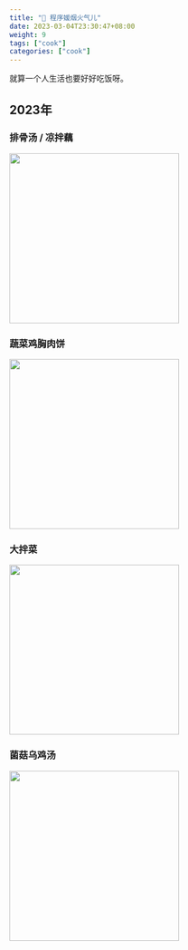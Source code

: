 ```yaml
---
title: "🍳 程序媛烟火气儿"
date: 2023-03-04T23:30:47+08:00
weight: 9
tags: ["cook"]
categories: ["cook"]
---
```


就算一个人生活也要好好吃饭呀。   

<!--more-->

## 2023年

### 排骨汤 / 凉拌藕

<img src="https://oweqian.oss-cn-hangzhou.aliyuncs.com/cook/img_04.jpeg" alt="" width="300" />  

### 蔬菜鸡胸肉饼

<img src="https://oweqian.oss-cn-hangzhou.aliyuncs.com/cook/img_01.jpeg" alt="" width="300" />  

### 大拌菜 

<img src="https://oweqian.oss-cn-hangzhou.aliyuncs.com/cook/img_03.jpeg" alt="" width="300" />  

### 菌菇乌鸡汤

<img src="https://oweqian.oss-cn-hangzhou.aliyuncs.com/cook/img_02.jpeg" alt="" width="300" />  

